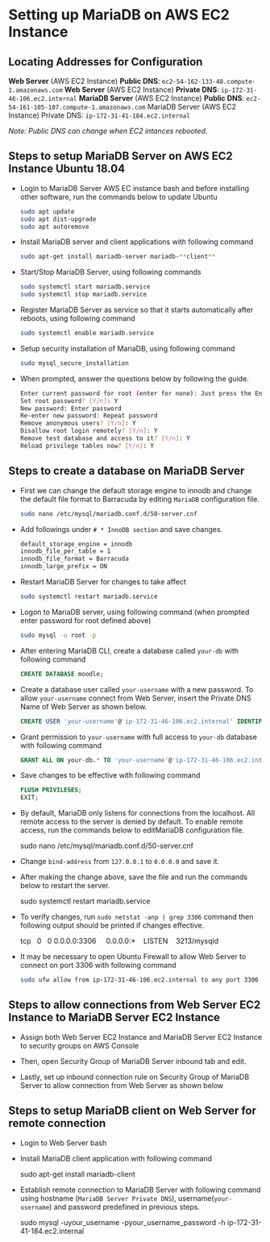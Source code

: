 # Setting up MariaDB on AWS EC2 Instance

## Locating Addresses for Configuration

**Web Server** (AWS EC2 Instance) **Public DNS**: `ec2-54-162-133-48.compute-1.amazonaws.com` 
**Web Server** (AWS EC2 Instance) **Private DNS**: `ip-172-31-46-106.ec2.internal`
**MariaDB Server** (AWS EC2 Instance) **Public DNS**:  `ec2-54-161-105-107.compute-1.amazonaws.com`
MariaDB Server (AWS EC2 Instance) Private DNS: `ip-172-31-41-184.ec2.internal`

*Note: Public DNS can change when EC2 intances rebooted.*

## Steps to setup MariaDB Server on AWS EC2 Instance Ubuntu 18.04

- Login to MariaDB Server AWS EC instance bash and before installing other software, run the commands below to update Ubuntu

    ```bash
    sudo apt update
    sudo apt dist-upgrade
    sudo apt autoremove
    ```

- Install MariaDB server and client applications with following command

    ```bash
    sudo apt-get install mariadb-server mariadb-**client**
    ```

- Start/Stop MariaDB Server, using following commands
  
    ```bash
    sudo systemctl start mariadb.service
    sudo systemctl stop mariadb.service
    ```

- Register MariaDB Server as service so that it starts automatically after reboots, using following command

    ```bash
    sudo systemctl enable mariadb.service
    ```

- Setup security installation of MariaDB, using following command

    ```bash
    sudo mysql_secure_installation
    ```

- When prompted, answer the questions below by following the guide.

    ```bash
    Enter current password for root (enter for none): Just press the Enter
    Set root password? [Y/n]: Y
    New password: Enter password
    Re-enter new password: Repeat password
    Remove anonymous users? [Y/n]: Y
    Disallow root login remotely? [Y/n]: Y
    Remove test database and access to it? [Y/n]: Y
    Reload privilege tables now? [Y/n]: Y
    ```

## Steps to create a database on MariaDB Server

- First we can change the default storage engine to innodb and change the default file format to Barracuda by editing `MariaDB` configuration file.
  
    ```bash
    sudo nano /etc/mysql/mariadb.conf.d/50-server.cnf
    ```

- Add followings under `# * InnoDB section` and save changes.

    ```bash
    default_storage_engine = innodb
    innodb_file_per_table = 1
    innodb_file_format = Barracuda
    innodb_large_prefix = ON
    ```

- Restart MariaDB Server for changes to take affect

    ```bash
    sudo systemctl restart mariadb.service
    ```

- Logon to MariaDB server, using following command (when prompted enter password for root defined above)

    ```bash
    sudo mysql -u root -p
    ```

- After entering MariaDB CLI, create a database called `your-db` with following command
  
    ```sql
    CREATE DATABASE moodle;
    ```

- Create a database user called `your-username` with a new password. To allow `your-username`  connect from Web Server, insert the Private DNS Name of Web Server as shown below.
  
    ```sql
    CREATE USER 'your-username'@'ip-172-31-46-106.ec2.internal' IDENTIFIED BY 'new-password-here';
    ```

- Grant permission to  `your-username` with full access to  `your-db` database with following command
  
    ```sql
    GRANT ALL ON your-db.* TO 'your-username'@'ip-172-31-46-106.ec2.internal' IDENTIFIED BY 'user_password_here' WITH GRANT OPTION;
    ```

- Save changes to be effective with following command
  
    ```sql
    FLUSH PRIVILEGES;
    EXIT;
    ```

- By default, MariaDB only listens for connections from the localhost. All remote access to the server is denied by default. To enable remote access, run the commands below to editMariaDB configuration file.
  
  sudo nano /etc/mysql/mariadb.conf.d/50-server.cnf

- Change `bind-address` from `127.0.0.1` to `0.0.0.0` and save it.

- After making the change above, save the file and run the commands below to restart the server.

  sudo systemctl restart mariadb.service

- To verify changes, run `sudo netstat -anp | grep 3306` command then following output should be printed if changes effective.

  tcp   0   0 0.0.0.0:3306     0.0.0.0:*    LISTEN    3213/mysqld

- It may be necessary to open Ubuntu Firewall to allow Web Server to connect on port 3306 with following command

    ```bash
    sudo ufw allow from ip-172-31-46-106.ec2.internal to any port 3306
    ```

## Steps to allow connections from Web Server EC2 Instance to MariaDB Server EC2 Instance

- Assign both Web Server EC2 Instance and MariaDB Server EC2 Instance to security groups on AWS Console
  
- Then, open Security Group of MariaDB Server inbound tab and edit.

- Lastly, set up inbound connection rule on  Security Group of MariaDB Server to allow connection from Web Server as shown below

## Steps to setup MariaDB client on Web Server for remote connection

- Login to Web Server bash

- Install MariaDB client application with following command
  
  sudo apt-get install mariadb-client

- Establish remote connection to MariaDB Server with following command using hostname (`MariaDB Server Private DNS`), username(`your-username`) and password predefined in previous steps.

  sudo mysql -uyour_username -pyour_username_password -h ip-172-31-41-184.ec2.internal
